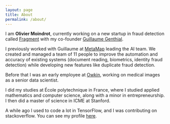 ```yaml
---
layout: page
title: About
permalink: /about/
---
```


I am **Olivier Moindrot**, currently working on a new startup in fraud detection called [Fragment](https://fragment.run) with my co-founder [Guillaume Genthial](https://guillaumegenthial.github.io).

I previously worked with Guillaume at [MetaMap](https://metamap.com) leading the AI team.
We created and managed a team of 11 people to improve the automation and accuracy of existing systems (document reading, biometrics, identity fraud detection) while developing new features like duplicate fraud detection.

Before that I was an early employee at [Owkin](https://owkin.com), working on medical images as a senior data scientist.

I did my studies at École polytechnique in France, where I studied applied mathematics and computer science, along with a minor in entrepreneurship. I then did a master of science in ICME at Stanford.

A while ago I used to code a lot in TensorFlow, and I was contributing on stackoverflow. You can see my profile [here](https://stackoverflow.com/users/5098368/olivier-moindrot).
